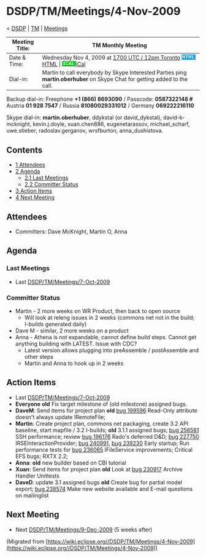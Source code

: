 

DSDP/TM/Meetings/4-Nov-2009
===========================

< [DSDP](https://wiki.eclipse.org/DSDP "DSDP")‎ | [TM](./TM "DSDP/TM")‎ | [Meetings](./Meetings "DSDP/TM/Meetings")

| Meeting Title: | **TM Monthly Meeting** |
| --- | --- |
| Date & Time: | Wednesday Nov 4, 2009 at [1700 UTC / 12pm Toronto](http://www.timeanddate.com/worldclock/fixedtime.html?month=11&day=4&year=2009&hour=17&min=00&sec=0&p1=0)   ![Html.gif](./images/Html.gif)[HTML](http://www.google.com/calendar/embed?src=vn70im36r00qeusu8nme50cils@group.calendar.google.com&ctz=Canada/Toronto) \| ![Ical.gif](./images/Ical.gif)[iCal](http://www.google.com/calendar/ical/vn70im36r00qeusu8nme50cils@group.calendar.google.com/public/basic.ics) |
| Dial-in: | Martin to call everybody by Skype   Interested Parties ping **martin.oberhuber** on Skype Chat for getting added to the call. |

Backup dial-in: Freephone **+1 (866) 8693090** / Passcode: **0587322148 #**  
Austria **01 928 7547** / Russia **81080029331012** / Germany **069222216110**

Skype dial-in: **martin.oberhuber**, ddykstal (or david\_dykstal), david-k-mcknight, kevin.j.doyle, xuan.chen886, eugenetarassov, michael\_scharf, uwe.stieber, radoslav.gerganov, wrsfburton, anna_dushistova.  

Contents
--------

*   [1 Attendees](#Attendees)
*   [2 Agenda](#Agenda)
    *   [2.1 Last Meetings](#Last-Meetings)
    *   [2.2 Committer Status](#Committer-Status)
*   [3 Action Items](#Action-Items)
*   [4 Next Meeting](#Next-Meeting)

Attendees
---------

*   Committers: Dave McKnight, Martin O, Anna

Agenda
------

### Last Meetings

*   Last [DSDP/TM/Meetings/7-Oct-2009](./7-Oct-2009 "DSDP/TM/Meetings/7-Oct-2009")

### Committer Status

*   Martin - 2 more weeks on WR Product, then back to open source
    *   Will look at releng issues in 2 weeks (commons net not in the build; I-builds generated daily)
*   Dave M - similar, 2 more weeks on a product
*   Anna - Athena is not expandable, cannot define build steps. Cannot get anything building with LATEST. Issue with CDC?
    *   Latest version allows plugging into preAssemble / postAssemble and other steps
    *   Martin and Anna to hook up in 2 weeks

  

Action Items
------------

*   Last [DSDP/TM/Meetings/7-Oct-2009](./7-Oct-2009 "DSDP/TM/Meetings/7-Oct-2009")
*   **Everyone** **old** Fix target milestone of (old milestone) assigned bugs.
*   **DaveM**: Send items for project plan **old** [bug 199596](https://bugs.eclipse.org/bugs/show_bug.cgi?id=199596) Read-Only attribute doesn't always update IRemoteFile;
*   **Martin**: Create project plan, commons net packaging, create 3.2 API baseline, start mapfile / 3.2 I-builds; **old** 3.1.1 assigned bugs; [bug 256581](https://bugs.eclipse.org/bugs/show_bug.cgi?id=256581) SSH performance; review [bug 196176](https://bugs.eclipse.org/bugs/show_bug.cgi?id=196176) Rado's deferred D&D; [bug 227750](https://bugs.eclipse.org/bugs/show_bug.cgi?id=227750) IRSEInteractionProvider; [bug 240991](https://bugs.eclipse.org/bugs/show_bug.cgi?id=240991), [bug 239230](https://bugs.eclipse.org/bugs/show_bug.cgi?id=239230) Early startup; Run performance tests for [bug 236065](https://bugs.eclipse.org/bugs/show_bug.cgi?id=236065) IFileService improvements; Critical EFS bugs; RXTX 2.2;
*   **Anna**: **old** new builder based on CBI tutorial
*   **Xuan**: Send items for project plan **old** Look at [bug 230917](https://bugs.eclipse.org/bugs/show_bug.cgi?id=230917) Archive Handler Unittests
*   **DaveD**: update 3.1 assigned bugs **old** Create bug for partial model export; [bug 238574](https://bugs.eclipse.org/bugs/show_bug.cgi?id=238574) Make new website available and E-mail questions on mailinglist

Next Meeting
------------

*   Next [DSDP/TM/Meetings/9-Dec-2009](./9-Dec-2009 "DSDP/TM/Meetings/9-Dec-2009") (5 weeks after)


(Migrated from [https://wiki.eclipse.org//DSDP/TM/Meetings/4-Nov-2009](https://wiki.eclipse.org//DSDP/TM/Meetings/4-Nov-2009))